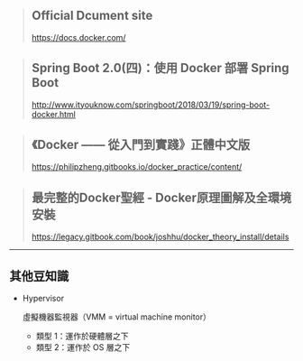 > ## Official Dcument site
> https://docs.docker.com/


> ## Spring Boot 2.0(四)：使用 Docker 部署 Spring Boot
> http://www.ityouknow.com/springboot/2018/03/19/spring-boot-docker.html


> ## 《Docker —— 從入門到實踐­》正體中文版
> https://philipzheng.gitbooks.io/docker_practice/content/


> ## 最完整的Docker聖經 - Docker原理圖解及全環境安裝
> https://legacy.gitbook.com/book/joshhu/docker_theory_install/details

- - - - 


## 其他豆知識

- Hypervisor

  虛擬機器監視器（VMM = virtual machine monitor）
  - 類型 1：運作於硬體層之下
  - 類型 2：運作於 OS 層之下

